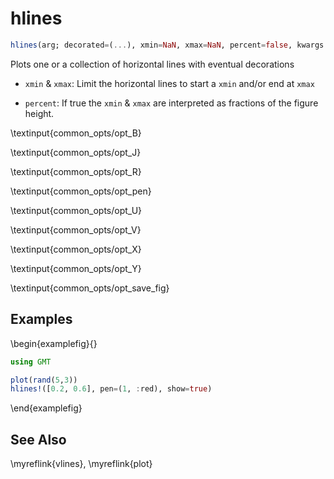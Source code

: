 # hlines

```julia
hlines(arg; decorated=(...), xmin=NaN, xmax=NaN, percent=false, kwargs...)
```

Plots one or a collection of horizontal lines with eventual decorations

- `xmin` & `xmax`: Limit the horizontal lines to start a `xmin` and/or end at `xmax`

- `percent`: If true the `xmin` & `xmax` are interpreted as fractions of the figure height.

\textinput{common_opts/opt_B}

\textinput{common_opts/opt_J}

\textinput{common_opts/opt_R}

\textinput{common_opts/opt_pen}

\textinput{common_opts/opt_U}

\textinput{common_opts/opt_V}

\textinput{common_opts/opt_X}

\textinput{common_opts/opt_Y}

\textinput{common_opts/opt_save_fig}

Examples
--------

\begin{examplefig}{}
```julia
using GMT

plot(rand(5,3))
hlines!([0.2, 0.6], pen=(1, :red), show=true)
```
\end{examplefig}

See Also
--------

\myreflink{vlines}, \myreflink{plot}
